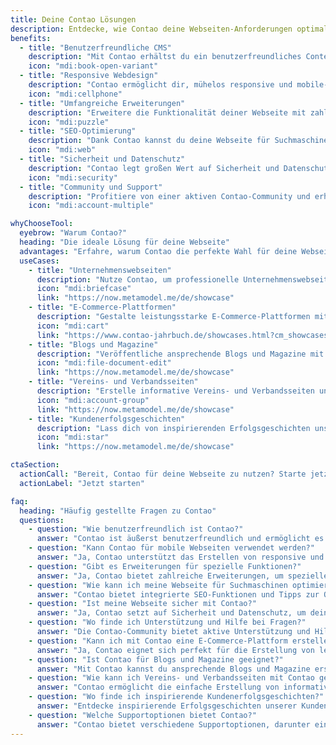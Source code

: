 ```yaml
---
title: Deine Contao Lösungen
description: Entdecke, wie Contao deine Webseiten-Anforderungen optimal erfüllen kann. Unsere Contao-Experten bieten maßgeschneiderte Lösungen und Dienstleistungen für dich.
benefits:
  - title: "Benutzerfreundliche CMS"
    description: "Mit Contao erhältst du ein benutzerfreundliches Content-Management-System, das die Pflege deiner Webseite zum Kinderspiel macht."
    icon: "mdi:book-open-variant"
  - title: "Responsive Webdesign"
    description: "Contao ermöglicht dir, mühelos responsive und mobile-optimierte Webseiten zu erstellen, die auf jedem Gerät gut aussehen."
    icon: "mdi:cellphone"
  - title: "Umfangreiche Erweiterungen"
    description: "Erweitere die Funktionalität deiner Webseite mit zahlreichen Contao-Erweiterungen und gestalte sie nach deinen Wünschen."
    icon: "mdi:puzzle"
  - title: "SEO-Optimierung"
    description: "Dank Contao kannst du deine Webseite für Suchmaschinen optimieren und so mehr Besucher erreichen."
    icon: "mdi:web"
  - title: "Sicherheit und Datenschutz"
    description: "Contao legt großen Wert auf Sicherheit und Datenschutz, um deine Webseite und Nutzerdaten zu schützen."
    icon: "mdi:security"
  - title: "Community und Support"
    description: "Profitiere von einer aktiven Contao-Community und erhalte Unterstützung bei Fragen und Problemen."
    icon: "mdi:account-multiple"

whyChooseTool:
  eyebrow: "Warum Contao?"
  heading: "Die ideale Lösung für deine Webseite"
  advantages: "Erfahre, warum Contao die perfekte Wahl für deine Webseiten-Anforderungen ist und welche Vorteile es bietet."
  useCases:
    - title: "Unternehmenswebseiten"
      description: "Nutze Contao, um professionelle Unternehmenswebseiten zu erstellen und deine Marke online zu präsentieren."
      icon: "mdi:briefcase"
      link: "https://now.metamodel.me/de/showcase"
    - title: "E-Commerce-Plattformen"
      description: "Gestalte leistungsstarke E-Commerce-Plattformen mit Contao und verkaufe deine Produkte erfolgreich online."
      icon: "mdi:cart"
      link: "https://www.contao-jahrbuch.de/showcases.html?cm_showcases_kategorie=e-commerce"
    - title: "Blogs und Magazine"
      description: "Veröffentliche ansprechende Blogs und Magazine mit Contao und teile deine Inhalte mit der Welt."
      icon: "mdi:file-document-edit"
      link: "https://now.metamodel.me/de/showcase"
    - title: "Vereins- und Verbandsseiten"
      description: "Erstelle informative Vereins- und Verbandsseiten und vernetze dich effektiv mit deiner Community."
      icon: "mdi:account-group"
      link: "https://now.metamodel.me/de/showcase"
    - title: "Kundenerfolgsgeschichten"
      description: "Lass dich von inspirierenden Erfolgsgeschichten unserer Kunden inspirieren, die Contao für ihre Webprojekte nutzen."
      icon: "mdi:star"
      link: "https://now.metamodel.me/de/showcase"

ctaSection:
  actionCall: "Bereit, Contao für deine Webseite zu nutzen? Starte jetzt!"
  actionLabel: "Jetzt starten"

faq:
  heading: "Häufig gestellte Fragen zu Contao"
  questions:
    - question: "Wie benutzerfreundlich ist Contao?"
      answer: "Contao ist äußerst benutzerfreundlich und ermöglicht es auch Einsteigern, Webseiten einfach zu pflegen."
    - question: "Kann Contao für mobile Webseiten verwendet werden?"
      answer: "Ja, Contao unterstützt das Erstellen von responsive und mobil-optimierten Webseiten."
    - question: "Gibt es Erweiterungen für spezielle Funktionen?"
      answer: "Ja, Contao bietet zahlreiche Erweiterungen, um spezielle Funktionen hinzuzufügen."
    - question: "Wie kann ich meine Webseite für Suchmaschinen optimieren?"
      answer: "Contao bietet integrierte SEO-Funktionen und Tipps zur Optimierung deiner Webseite für Suchmaschinen."
    - question: "Ist meine Webseite sicher mit Contao?"
      answer: "Ja, Contao setzt auf Sicherheit und Datenschutz, um deine Webseite und Daten zu schützen."
    - question: "Wo finde ich Unterstützung und Hilfe bei Fragen?"
      answer: "Die Contao-Community bietet aktive Unterstützung und Hilfestellung bei Fragen und Problemen."
    - question: "Kann ich mit Contao eine E-Commerce-Plattform erstellen?"
      answer: "Ja, Contao eignet sich perfekt für die Erstellung von leistungsstarken E-Commerce-Plattformen."
    - question: "Ist Contao für Blogs und Magazine geeignet?"
      answer: "Mit Contao kannst du ansprechende Blogs und Magazine erstellen und deine Inhalte teilen."
    - question: "Wie kann ich Vereins- und Verbandsseiten mit Contao gestalten?"
      answer: "Contao ermöglicht die einfache Erstellung von informativen Vereins- und Verbandsseiten."
    - question: "Wo finde ich inspirierende Kundenerfolgsgeschichten?"
      answer: "Entdecke inspirierende Erfolgsgeschichten unserer Kunden, die Contao für ihre Webprojekte nutzen."
    - question: "Welche Supportoptionen bietet Contao?"
      answer: "Contao bietet verschiedene Supportoptionen, darunter eine aktive Community und professionelle Dienstleistungen."
---
```

